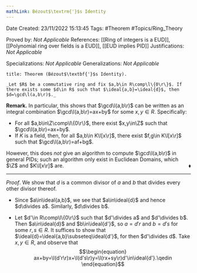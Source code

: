 ```yaml
---
mathLink: Bézout$\textrm{'}$s Identity
---
```


<div class="topSpace"></div>

Date Created: 23/11/2022 15:13:45
Tags: #Theorem #Topics/Ring_Theory

Proved by: _Not Applicable_
References: [[Ring of integers is a EUD]], [[Polynomial ring over fields is a EUD]], [[EUD implies PID]]
Justifications: _Not Applicable_

Specializations: _Not Applicable_
Generalizations: _Not Applicable_

``` ad-Theorem
title: Theorem (Bézout$\textbf{'}$s Identity).

_Let $R$ be a commutative ring and fix $a,b\in R\comp\l\{0\r\}$. If there exists some $d\in R$ such that $\ideal{a,b}=\ideal{d}$, then $d=\gcd\l(a,b\r)$._

```

**Remark.** In particular, this shows that $\gcd\l(a,b\r)$ can be written as an integral combination $\gcd\l(a,b\r)=ax+by$ for some $x,y\in R$. Specifically:
* For all $a,b\in\Z\comp\l\{0\r\}$, there exist $x,y\in\Z$ such that $\gcd\l(a,b\r)=ax+by$.
* If $K$ is a field, then, for all $a,b\in K\l[x\r]$, there exist $f,g\in K\l[x\r]$ such that $\gcd\l(a,b\r)=af+bg$.

However, this does _not_ give an algorithm to compute $\gcd\l(a,b\r)$ in general PIDs; such an algorithm only exist in Euclidean Domains, which $\Z$ and $K\l[x\r]$ are.<span style="float:right;">$\blacklozenge$</span>

---

_Proof_. We show that $d$ is a common divisor of $a$ and $b$ that divides every other divisor thereof.
* Since $a\in\ideal{a,b}$, we see that $a\in\ideal{d}$ and hence $d\divides a$. Similarly, $d\divides b$.

* Let $d'\in R\comp\l\{0\r\}$ such that $d'\divides a$ and $d'\divides b$. Then $a\in\ideal{d}$ and $b\in\ideal{d'}$, so $a=d'r$ and $b=d's$ for some $r,s\in R$. It suffices to show that $\ideal{d}=\ideal{a,b}\subseteq\ideal{d'}$, for then $d'\divides d$. Take $x,y\in R$, and observe that
$$\begin{equation}
    ax+by=\l(d'r\r)x+\l(d's\r)y=\l(rx+sy\r)d'\in\ideal{d'}.\qedin
\end{equation}$$
